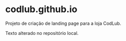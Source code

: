 # codlub.github.io
Projeto de criação de landing page para a loja CodLub.

Texto alterado no repositório local.
